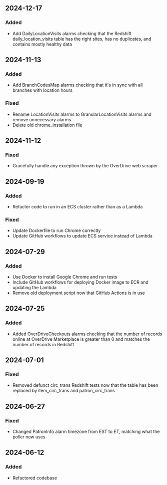 ## 2024-12-17
### Added
- Add DailyLocationVisits alarms checking that the Redshift daily_location_visits table has the right sites, has no duplicates, and contains mostly healthy data

## 2024-11-13
### Added
- Add BranchCodesMap alarms checking that it's in sync with all branches with location hours

### Fixed
- Rename LocationVisits alarms to GranularLocationVisits alarms and remove unnecessary alarms
- Delete old chrome_installation file

## 2024-11-12
### Fixed
- Gracefully handle any exception thrown by the OverDrive web scraper

## 2024-09-19
### Added
- Refactor code to run in an ECS cluster rather than as a Lambda

### Fixed
- Update Dockerfile to run Chrome correctly
- Update GitHub workflows to update ECS service instead of Lambda

## 2024-07-29
### Added
- Use Docker to install Google Chrome and run tests
- Include GitHub workflows for deploying Docker image to ECR and updating the Lambda
- Remove old deployment script now that GitHub Actions is in use

## 2024-07-25
### Added
- Added OverDriveCheckouts alarms checking that the number of records online at OverDrive Marketplace is greater than 0 and matches the number of records in Redshift

## 2024-07-01
### Fixed
- Removed defunct circ_trans Redshift tests now that the table has been replaced by item_circ_trans and patron_circ_trans

## 2024-06-27
### Fixed
- Changed PatronInfo alarm timezone from EST to ET, matching what the poller now uses

## 2024-06-12
### Added
- Refactored codebase